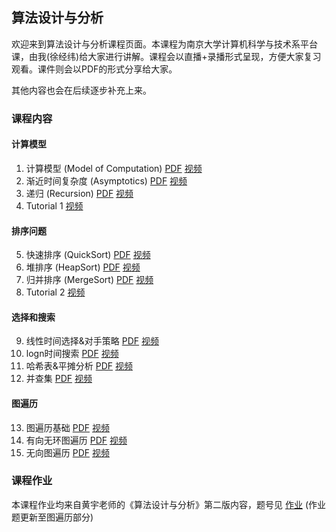 ## 算法设计与分析

欢迎来到算法设计与分析课程页面。本课程为南京大学计算机科学与技术系平台课，由我(徐经纬)给大家进行讲解。课程会以直播+录播形式呈现，方便大家复习观看。课件则会以PDF的形式分享给大家。

其他内容也会在后续逐步补充上来。

### 课程内容

#### 计算模型
1. 计算模型 (Model of Computation) [PDF](slides/L1.pdf) [视频](https://www.bilibili.com/video/BV12a411k71R)
2. 渐近时间复杂度 (Asymptotics) [PDF](slides/L2.pdf) [视频](https://www.bilibili.com/video/BV17S4y1r7ng)
3. 递归 (Recursion) [PDF](slides/L3.pdf) [视频](https://www.bilibili.com/video/BV1NY411578a)
4. Tutorial 1 [视频](https://www.bilibili.com/video/BV13R4y157EM) 
#### 排序问题
5. 快速排序 (QuickSort) [PDF](slides/L4.pdf) [视频](https://www.bilibili.com/video/BV1Su411D74j)
6. 堆排序 (HeapSort) [PDF](slides/L5.pdf) [视频](https://www.bilibili.com/video/BV1bu411D7JE)
7. 归并排序 (MergeSort) [PDF](slides/L6.pdf) [视频](https://www.bilibili.com/video/BV1SY411g7NQ)
8. Tutorial 2 [视频](https://www.bilibili.com/video/BV1BL4y1u7aD) 
#### 选择和搜索
9. 线性时间选择&对手策略 [PDF](slides/L7.pdf) [视频](https://www.bilibili.com/video/BV1yL411P7jT)
10. logn时间搜索 [PDF](slides/L8.pdf) [视频](https://www.bilibili.com/video/BV1eb4y1s)
11.  哈希表&平摊分析 [PDF](slides/L9.pdf) [视频](https://www.bilibili.com/video/BV18q4y1v7Wy)
12. 并查集 [PDF](slides/L10.pdf) [视频](https://www.bilibili.com/video/BV1Bi4y1k7C6)
#### 图遍历
13. 图遍历基础 [PDF](slides/L11.pdf) [视频](https://www.bilibili.com/video/BV1Nr4y1s7bW)
14. 有向无环图遍历 [PDF](slides/L12.pdf) [视频](https://www.bilibili.com/video/BV1QY411J7hR)
15. 无向图遍历 [PDF](slides/L3.pdf) [视频](https://www.bilibili.com/video/BV12q4y1a7Px)

### 课程作业

本课程作业均来自黄宇老师的《算法设计与分析》第二版内容，题号见 [作业](P4.pdf) (作业题更新至图遍历部分)